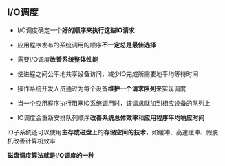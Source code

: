## I/O调度

- I/O调度确定一个**好的顺序来执行这些IO请求**

- 应用程序发布的系统调用的顺序**不一定总是最佳选择**

- 需要I/O调度**改善系统整体性能**

- 使进程之间公平地共享设备访问，减少IO完成所需要地平均等待时间

- 操作系统开发人员通过为每个设备**维护一个请求队列**来实现调度

- 当一个应用程序执行阻塞IO系统调用时，该请求就加到相应设备的队列上

- IO调度会重新安排队列顺序**改善系统总体效率**和**应用程序平均响应时间**

IO子系统还可以使用**主存或磁盘**上的**存储空间的技术**，如缓冲、高速缓冲、假脱机改善计算机效率

**磁盘调度算法就是I/O调度的一种**






